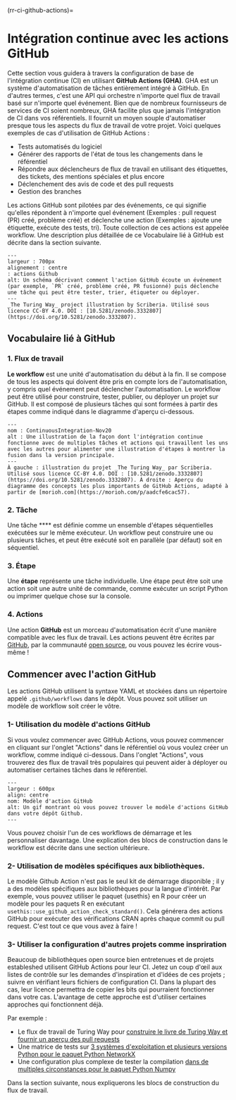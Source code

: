 (rr-ci-github-actions)=
# Intégration continue avec les actions GitHub

Cette section vous guidera à travers la configuration de base de l'intégration continue (CI) en utilisant **GitHub Actions (GHA)**. GHA est un système d'automatisation de tâches entièrement intégré à GitHub. En d'autres termes, c'est une API qui orchestre n'importe quel flux de travail basé sur n'importe quel événement. Bien que de nombreux fournisseurs de services de CI soient nombreux, GHA facilite plus que jamais l'intégration de CI dans vos référentiels. Il fournit un moyen souple d'automatiser presque tous les aspects du flux de travail de votre projet. Voici quelques exemples de cas d'utilisation de GitHub Actions :

- Tests automatisés du logiciel
- Générer des rapports de l'état de tous les changements dans le référentiel
- Répondre aux déclencheurs de flux de travail en utilisant des étiquettes, des tickets, des mentions spéciales et plus encore
- Déclenchement des avis de code et des pull requests
- Gestion des branches

Les actions GitHub sont pilotées par des événements, ce qui signifie qu'elles répondent à n'importe quel événement (Exemples : pull request (PR) créé, problème créé) et déclenche une action (Exemples : ajoute une étiquette, exécute des tests, tri). Toute collection de ces actions est appelée workflow. Une description plus détaillée de ce Vocabulaire lié à GitHub est décrite dans la section suivante.

```{figure} ../../figures/github-actions.jpg
---
largeur : 700px
alignement : centre
: actions Github
alt: Un schéma décrivant comment l'action GitHub écoute un événement (par exemple, `PR` créé, problème créé, PR fusionné) puis déclenche une tâche qui peut être tester, trier, étiqueter ou déployer.
---
_The Turing Way_ project illustration by Scriberia. Utilisé sous licence CC-BY 4.0. DOI : [10.5281/zenodo.3332807](https://doi.org/10.5281/zenodo.3332807).
```
## Vocabulaire lié à GitHub

### 1. Flux de travail

**Le workflow** est une unité d'automatisation du début à la fin. Il se compose de tous les aspects qui doivent être pris en compte lors de l'automatisation, y compris quel événement peut déclencher l'automatisation. Le workflow peut être utilisé pour construire, tester, publier, ou déployer un projet sur GitHub. Il est composé de plusieurs tâches qui sont formées à partir des étapes comme indiqué dans le diagramme d'aperçu ci-dessous.

```{figure} ../../figures/ci-01.png
---
nom : ContinuousIntegration-Nov20
alt : Une illustration de la façon dont l'intégration continue fonctionne avec de multiples tâches et actions qui travaillent les uns avec les autres pour alimenter une illustration d'étapes à montrer la fusion dans la version principale.
---
À gauche : illustration du projet _The Turing Way_ par Scriberia. Utilisé sous licence CC-BY 4.0. DOI : [10.5281/zenodo.3332807](https://doi.org/10.5281/zenodo.3332807). À droite : Aperçu du diagramme des concepts les plus importants de GitHub Actions, adapté à partir de [morioh.com](https://morioh.com/p/aadcfe6cac57).
```

### 2. Tâche

Une tâche **** est définie comme un ensemble d'étapes séquentielles exécutées sur le même exécuteur. Un workflow peut construire une ou plusieurs tâches, et peut être exécuté soit en parallèle (par défaut) soit en séquentiel.

### 3. Étape

Une **étape** représente une tâche individuelle. Une étape peut être soit une action soit une autre unité de commande, comme exécuter un script Python ou imprimer quelque chose sur la console.

### 4. Actions

Une action **GitHub** est un morceau d'automatisation écrit d'une manière compatible avec les flux de travail. Les actions peuvent être écrites par [GitHub](https://github.com/actions), par la communauté [open source](https://github.com/sdras/awesome-actions), ou vous pouvez les écrire vous-même !

## Commencer avec l'action GitHub

Les actions GitHub utilisent la syntaxe YAML et stockées dans un répertoire appelé `.github/workflows` dans le dépôt. Vous pouvez soit utiliser un modèle de workflow soit créer le vôtre.


### 1- Utilisation du modèle d'actions GitHub

Si vous voulez commencer avec GitHub Actions, vous pouvez commencer en cliquant sur l'onglet "Actions" dans le référentiel où vous voulez créer un workflow, comme indiqué ci-dessous. Dans l'onglet "Actions", vous trouverez des flux de travail très populaires qui peuvent aider à déployer ou automatiser certaines tâches dans le référentiel.

```{figure} ../../figures/gifs/start_ghactions.gif
---
largeur : 600px
align: centre
nom: Modèle d'action GitHub
alt: Un gif montrant où vous pouvez trouver le modèle d'actions GitHub dans votre dépôt Github.
---
```
Vous pouvez choisir l'un de ces workflows de démarrage et les personnaliser davantage.  Une explication des blocs de construction dans le workflow est décrite dans une section ultérieure.


### 2- Utilisation de modèles spécifiques aux bibliothèques.


Le modèle Github Action n'est pas le seul kit de démarrage disponible ; il y a des modèles spécifiques aux bibliothèques pour la langue d'intérêt. Par exemple, vous pouvez utiliser le paquet  {usethis} en R pour créer un modèle pour les paquets R en exécutant `usethis::use_github_action_check_standard()`. Cela générera des actions GitHub pour exécuter des vérifications CRAN après chaque commit ou pull request. C'est tout ce que vous avez à faire !


### 3- Utiliser la configuration d'autres projets comme inspriration

Beaucoup de bibliothèques open source bien entretenues et de projets estableshed utilisent GitHub Actions pour leur CI. Jetez un coup d'œil aux listes de contrôle sur les demandes d'inspiration et d'idées de ces projets ; suivre en vérifiant leurs fichiers de configuration CI. Dans la plupart des cas, leur licence permettra de copier les bits qui pourraient fonctionner dans votre cas. L'avantage de cette approche est d'utiliser certaines approches qui fonctionnent déjà.

Par exemple :

- Le flux de travail de Turing Way pour [construire le livre de Turing Way et fournir un aperçu des pull requests](https://github.com/alan-turing-institute/the-turing-way/blob/main/.github/workflows/ci.yml)
- Une matrice de tests sur [3 systèmes d'exploitation et plusieurs versions Python pour le paquet Python NetworkX](https://github.com/networkx/networkx/blob/main/.github/workflows/test.yml)
- Une configuration plus complexe de tester la compilation [dans de multiples circonstances pour le paquet Python Numpy](https://github.com/numpy/numpy/blob/main/.github/workflows/build_test.yml)


Dans la section suivante, nous expliquerons les blocs de construction du flux de travail.

<!-- (I'll explain each vocab separately using diagrams made with adobe illustrator) -->
